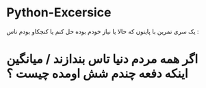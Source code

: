 # Python-Excersice
 یک سری تمرین با پایتون که حالا یا نیاز خودم بوده حل کنم  یا کنجکاو بودم 
تاس :
# اگر همه مردم  دنیا تاس بندازند / میانگین اینکه دفعه چندم شش اومده چیست ؟
